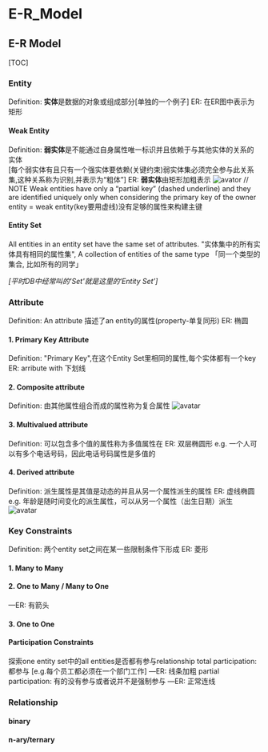 # E-R\_Model

## E-R Model

\[TOC\]

### Entity

Definition: **实体**是数据的对象或组成部分\[单独的一个例子\] ER: 在ER图中表示为矩形

#### Weak Entity

Definition: **弱实体**是不能通过自身属性唯一标识并且依赖于与其他实体的关系的实体   
\[每个弱实体有且只有一个强实体要依赖\(关键约束\)弱实体集必须完全参与此关系集,这种关系称为识别,并表示为“粗体”\] ER: **弱实体**由矩形加粗表示 ![avator](https://github.com/SukiXuu/websetting/tree/0aadb01b81fe627c447b9ad1e936219cc6e1a8cd/courses/INFO20003/notes/ppt/截屏2020-08-16%20下午3.36.40.png) // NOTE Weak entities have only a “partial key” \(dashed underline\) and they are identified uniquely only when considering the primary key of the owner entity = weak entity\(key要用虚线\)没有足够的属性来构建主键

#### Entity Set

All entities in an entity set have the same set of attributes. "实体集中的所有实体具有相同的属性集", A collection of entities of the same type 「同一个类型的集合, 比如所有的同学」

_\[平时DB中经常叫的'Set'就是这里的‘Entity Set’\]_

### Attribute

Definition: An attribute 描述了an entity的属性\(property-单复同形\) ER: 椭圆

#### 1. Primary Key Attribute

Definition: "Primary Key",在这个Entity Set里相同的属性,每个实体都有一个key ER: arribute with 下划线

#### 2. Composite attribute

Definition: 由其他属性组合而成的属性称为复合属性 ![avatar](https://github.com/SukiXuu/websetting/tree/0aadb01b81fe627c447b9ad1e936219cc6e1a8cd/courses/INFO20003/notes/ppt/截屏2020-08-16%20下午2.40.17.png)

#### 3. Multivalued attribute

Definition: 可以包含多个值的属性称为多值属性在 ER: 双层椭圆形 e.g. 一个人可以有多个电话号码，因此电话号码属性是多值的

#### 4. Derived attribute

Definition: 派生属性是其值是动态的并且从另一个属性派生的属性 ER: 虚线椭圆 e.g. 年龄是随时间变化的派生属性，可以从另一个属性（出生日期）派生 ![avatar](https://github.com/SukiXuu/websetting/tree/0aadb01b81fe627c447b9ad1e936219cc6e1a8cd/courses/INFO20003/notes/ppt/截屏2020-08-16%20下午2.47.12.png)

### Key Constraints

Definition: 两个entity set之间在某一些限制条件下形成 ER: 菱形

#### 1. Many to Many

#### 2. One to Many / Many to One

—ER: 有箭头

#### 3. One to One

#### Participation Constraints

探索one entity set中的all entities是否都有参与relationship total participation: 都参与 \[e.g.每个员工都必须在一个部门工作\] —ER: 线条加粗 partial participation: 有的没有参与或者说并不是强制参与 —ER: 正常连线

### Relationship

#### binary

#### n-ary/ternary

